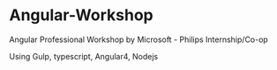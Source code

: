 # Angular-Workshop
Angular Professional Workshop by Microsoft - Philips Internship/Co-op

Using Gulp, typescript, Angular4, Nodejs
